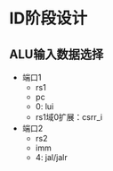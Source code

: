 # ID阶段设计

## ALU输入数据选择

- 端口1
  - rs1
  - pc
  - 0: lui
  - rs1域0扩展：csrr_i
- 端口2
  - rs2
  - imm
  - 4: jal/jalr
